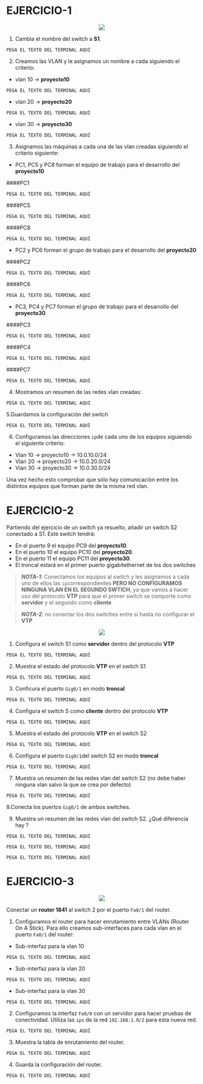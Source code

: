 # EJERCICIO-1

<center>

![](/img/ejercicio1.png)

</center>

1. Cambia el nombre del switch a **S1**.

~~~
PEGA EL TEXTO DEL TERMINAL AQUÍ
~~~


2. Creamos las VLAN y le asignamos un nombre a cada siguiendo el criterio:

+ vlan 10 -> **proyecto10**

~~~
PEGA EL TEXTO DEL TERMINAL AQUÍ
~~~

+ vlan 20 -> **proyecto20**

~~~
PEGA EL TEXTO DEL TERMINAL AQUÍ
~~~

+ vlan 30 -> **proyecto30**

~~~
PEGA EL TEXTO DEL TERMINAL AQUÍ
~~~

3. Asignamos las máquinas a cada una de las vlan creadas siguiendo el criterio siguiente:

+ PC1, PC5 y PC8 forman el equipo de trabajo para el desarrollo del **proyecto10**

####PC1
~~~
PEGA EL TEXTO DEL TERMINAL AQUÍ
~~~

####PC5
~~~
PEGA EL TEXTO DEL TERMINAL AQUÍ
~~~

####PC8
~~~
PEGA EL TEXTO DEL TERMINAL AQUÍ
~~~
+ PC2 y PC6 forman el grupo de trabajo para el desarrollo del **proyecto20**

####PC2
~~~
PEGA EL TEXTO DEL TERMINAL AQUÍ
~~~

####PC6
~~~
PEGA EL TEXTO DEL TERMINAL AQUÍ
~~~
+ PC3, PC4 y PC7 forman el grupo de trabajo para el desarrollo del **proyecto30**

####PC3
~~~
PEGA EL TEXTO DEL TERMINAL AQUÍ
~~~

####PC4
~~~
PEGA EL TEXTO DEL TERMINAL AQUÍ
~~~

####PC7
~~~
PEGA EL TEXTO DEL TERMINAL AQUÍ
~~~
4. Mostramos un resumen de las redes vlan creadas:

~~~
PEGA EL TEXTO DEL TERMINAL AQUÍ
~~~

5.Guardamos la configuración del switch

~~~
PEGA EL TEXTO DEL TERMINAL AQUÍ
~~~

6. Configuramos las direcciones `ip`de cada uno de los equipos siguiendo el siguiente criterio:

+ Vlan 10 -> proyecto10 -> 10.0.10.0/24
+ Vlan 20 -> proyecto20 -> 10.0.20.0/24
+ Vlan 30 -> proyecto30 -> 10.0.30.0/24

Una vez hecho esto comprobar que sólo hay comunicación entre los distintos equipos que forman parte de la misma red vlan.



# EJERCICIO-2

Partiendo del ejercicio de un switch ya resuelto, añadir un switch S2 conectado a S1. Este switch tendrá:

+ En el puerto 9 el equipo PC9 del **proyecto10**.
+ En el puerto 10 el equipo PC10 del **proyecto20**.
+ En el puerto 11 el equipo PC11 del **proyecto30**.
+ El troncal estará en el primer puerto gigabitethernet de los dos switches

>***NOTA-1***: Conectamos los equipos al switch y les asignamos a cada uno de ellos las `ip`correspondientes **PERO NO CONFIGURAMOS NINGUNA VLAN EN EL SEGUNDO SWTICH**, ya que vamos a hacer uso del protocolo **VTP** para que el primer switch se comporte como **servidor** y el segundo como **cliente**

>***NOTA-2***: no conectar los dos switches entre sí hasta no configurar el **VTP**


<center>

![](/img/ejercicio2.png)

</center>


1. Configura el switch S1 como **servidor** dentro del protocolo **VTP**

~~~
PEGA EL TEXTO DEL TERMINAL AQUÍ
~~~

2. Muestra el estado del protocolo **VTP** en el switch S1

~~~
PEGA EL TEXTO DEL TERMINAL AQUÍ
~~~

3. Conficura el puerto `Gig0/1` en modo **troncal**

~~~
PEGA EL TEXTO DEL TERMINAL AQUÍ
~~~

4. Configura el switch S como **cliente** dentro del protocolo **VTP**

~~~
PEGA EL TEXTO DEL TERMINAL AQUÍ
~~~

5. Muestra el estado del protocolo **VTP** en el switch S2

~~~
PEGA EL TEXTO DEL TERMINAL AQUÍ
~~~


6. Configura el puerto `Gig0/1`del switch S2 en modo **troncal**

~~~
PEGA EL TEXTO DEL TERMINAL AQUÍ
~~~

7. Muestra un resumen de las redes vlan del switch S2 (no debe haber ninguna vlan salvo la que se crea por defecto)

~~~
PEGA EL TEXTO DEL TERMINAL AQUÍ
~~~

8.Conecta los puertos `Gig0/1` de ambos switches.

9. Muestra un resumen de las redes vlan del switch S2. ¿Qué diferencia hay ?

~~~
PEGA EL TEXTO DEL TERMINAL AQUÍ
~~~

~~~
PEGA EL TEXTO DEL TERMINAL AQUÍ
~~~


~~~
PEGA EL TEXTO DEL TERMINAL AQUÍ
~~~




# EJERCICIO-3

<center>

![](/img/ejercicio3.png)

</center>

Conectar un **router 1841** al switch 2 por el puerto `Fa0/1` del router.

1. Configuramos  el router para hacer enrutamiento entre VLANs (Router On A Stick). Para ello creamos sub-interfaces para cada vlan en el puerto `Fa0/1` del router:

+ Sub-interfaz para la vlan 10

~~~
PEGA EL TEXTO DEL TERMINAL AQUÍ
~~~

+ Sub-interfaz para la vlan 20

~~~
PEGA EL TEXTO DEL TERMINAL AQUÍ
~~~

+ Sub-interfaz para la vlan 30

~~~
PEGA EL TEXTO DEL TERMINAL AQUÍ
~~~

2. Configuramos la interfaz `Fa0/0` con un servidor para hacer pruebas de conectividad. Utiliza las `ips` de la red `192.168.1.0/2` para esta nueva red.

~~~
PEGA EL TEXTO DEL TERMINAL AQUÍ
~~~

3. Muestra la tabla de enrutamiento del router.

~~~
PEGA EL TEXTO DEL TERMINAL AQUÍ
~~~

4. Guarda la configuración del router.

~~~
PEGA EL TEXTO DEL TERMINAL AQUÍ
~~~

